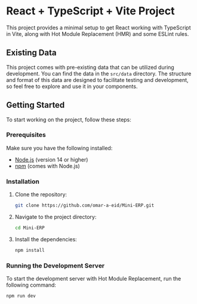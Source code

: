 # React + TypeScript + Vite Project

This project provides a minimal setup to get React working with TypeScript in Vite, along with Hot Module Replacement (HMR) and some ESLint rules.

## Existing Data

This project comes with pre-existing data that can be utilized during development. You can find the data in the `src/data` directory. The structure and format of this data are designed to facilitate testing and development, so feel free to explore and use it in your components.

## Getting Started

To start working on the project, follow these steps:

### Prerequisites

Make sure you have the following installed:

- [Node.js](https://nodejs.org/) (version 14 or higher)
- [npm](https://www.npmjs.com/) (comes with Node.js)

### Installation

1. Clone the repository:

    ```bash
    git clone https://github.com/omar-a-eid/Mini-ERP.git
    ```

2. Navigate to the project directory:

    ```bash
    cd Mini-ERP
    ```

3. Install the dependencies:

    ```bash
    npm install
    ```

### Running the Development Server

To start the development server with Hot Module Replacement, run the following command:

  ```bash
  npm run dev
  ```